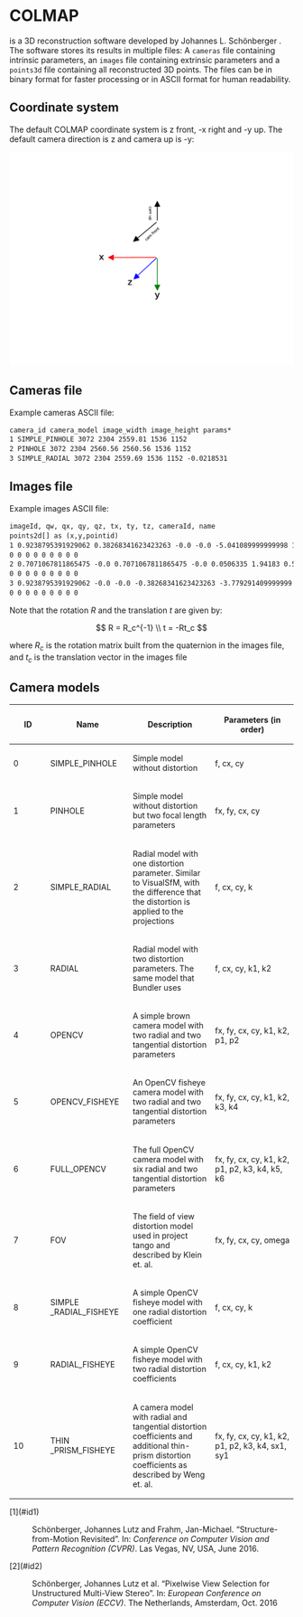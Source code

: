 # COLMAP

is a 3D reconstruction software developed by Johannes L. Schönberger   .
The software stores its results in multiple files: A `cameras` file
containing intrinsic parameters, an `images` file containing extrinsic
parameters and a `points3d` file containing all reconstructed 3D
points. The files can be in binary format for faster processing or in
ASCII format for human readability.

## Coordinate system

The default COLMAP coordinate system is z front, -x right and -y up. The default camera direction is z and camera up is -y:



![image](./colmap_coordinatesystem_cam.png)

## Cameras file

Example cameras ASCII file:

```default
camera_id camera_model image_width image_height params*
1 SIMPLE_PINHOLE 3072 2304 2559.81 1536 1152
2 PINHOLE 3072 2304 2560.56 2560.56 1536 1152
3 SIMPLE_RADIAL 3072 2304 2559.69 1536 1152 -0.0218531
```

## Images file

Example images ASCII file:

```default
imageId, qw, qx, qy, qz, tx, ty, tz, cameraId, name
points2d[] as (x,y,pointid)
1 0.9238795391929062 0.38268341623423263 -0.0 -0.0 -5.041089999999998 1.2708298199999997 1.4063895899999999 1 \\netapp01\bt\Orga\Mitarbeiter\brandbn\BA\02_Research\Formats\COLMAP_txt\source_images\view1.png
0 0 0 0 0 0 0 0 0
2 0.7071067811865475 -0.0 0.7071067811865475 -0.0 0.0506335 1.94183 0.594955 2 \\netapp01\bt\Orga\Mitarbeiter\brandbn\BA\02_Research\Formats\COLMAP_txt\source_images\view1.png
0 0 0 0 0 0 0 0 0
3 0.9238795391929062 -0.0 -0.0 -0.38268341623423263 -3.779291409999999 3.3067953399999994 0.042054899999999985 3 \\netapp01\bt\Orga\Mitarbeiter\brandbn\BA\02_Research\Formats\COLMAP_txt\source_images\view1.png
0 0 0 0 0 0 0 0 0
```

Note that the rotation $R$ and the translation $t$ are given by:

$$
R = R_c^{-1} \\
t = -Rt_c
$$

where $R_c$ is the rotation matrix built from the quaternion in the images file, and $t_c$ is the translation vector in the images file
## Camera models



<table class="docutils align-default"><colgroup><col style="width: 13%"> <col style="width: 29%"> <col style="width: 29%"> <col style="width: 29%"></colgroup> 

<thead>

<tr class="row-odd">

<th class="head">

**ID**

</th>

<th class="head">

**Name**

</th>

<th class="head">

**Description**

</th>

<th class="head">

**Parameters (in order)**

</th>

</tr>

</thead>

<tbody>

<tr class="row-even">

<td>

0

</td>

<td>

SIMPLE_PINHOLE

</td>

<td>

Simple model without distortion

</td>

<td>

f, cx, cy

</td>

</tr>

<tr class="row-odd">

<td>

1

</td>

<td>

PINHOLE

</td>

<td>

Simple model without distortion but two focal length parameters

</td>

<td>

fx, fy, cx, cy

</td>

</tr>

<tr class="row-even">

<td>

2

</td>

<td>

SIMPLE_RADIAL

</td>

<td>

Radial model with one distortion parameter. Similar to VisualSfM, with the difference that the distortion is applied to the projections

</td>

<td>

f, cx, cy, k

</td>

</tr>

<tr class="row-odd">

<td>

3

</td>

<td>

RADIAL

</td>

<td>

Radial model with two distortion parameters. The same model that Bundler uses

</td>

<td>

f, cx, cy, k1, k2

</td>

</tr>

<tr class="row-even">

<td>

4

</td>

<td>

OPENCV

</td>

<td>

A simple brown camera model with two radial and two tangential distortion parameters

</td>

<td>

fx, fy, cx, cy, k1, k2, p1, p2

</td>

</tr>

<tr class="row-odd">

<td>

5

</td>

<td>

OPENCV_FISHEYE

</td>

<td>

An OpenCV fisheye camera model with two radial and two tangential distortion parameters

</td>

<td>

fx, fy, cx, cy, k1, k2, k3, k4

</td>

</tr>

<tr class="row-even">

<td>

6

</td>

<td>

FULL_OPENCV

</td>

<td>

The full OpenCV camera model with six radial and two tangential distortion parameters

</td>

<td>

fx, fy, cx, cy, k1, k2, p1, p2, k3, k4, k5, k6

</td>

</tr>

<tr class="row-odd">

<td>

7

</td>

<td>

FOV

</td>

<td>

The field of view distortion model used in project tango and described by Klein et. al.

</td>

<td>

fx, fy, cx, cy, omega

</td>

</tr>

<tr class="row-even">

<td>

8

</td>

<td>

SIMPLE _RADIAL_FISHEYE

</td>

<td>

A simple OpenCV fisheye model with one radial distortion coefficient

</td>

<td>

f, cx, cy, k

</td>

</tr>

<tr class="row-odd">

<td>

9

</td>

<td>

RADIAL_FISHEYE

</td>

<td>

A simple OpenCV fisheye model with two radial distortion coefficients

</td>

<td>

f, cx, cy, k1, k2

</td>

</tr>

<tr class="row-even">

<td>

10

</td>

<td>

THIN _PRISM_FISHEYE

</td>

<td>

A camera model with radial and tangential distortion coefficients and additional thin-prism distortion coefficients as described by Weng et. al.

</td>

<td>

fx, fy, cx, cy, k1, k2, p1, p2, k3, k4, sx1, sy1

</td>

</tr>

</tbody>

</table>

<dl class="footnote brackets">

<dt class="label" id="id3"><span class="brackets">[1](#id1)</span></dt>

<dd>

Schönberger, Johannes Lutz and Frahm, Jan-Michael. “Structure-from-Motion Revisited”. In: <cite>Conference on Computer Vision and Pattern Recognition (CVPR)</cite>. Las Vegas, NV, USA, June 2016.

</dd>

<dt class="label" id="id4"><span class="brackets">[2](#id2)</span></dt>

<dd>

Schönberger, Johannes Lutz et al. “Pixelwise View Selection for Unstructured Multi-View Stereo”. In: <cite>European Conference on Computer Vision (ECCV)</cite>. The Netherlands, Amsterdam, Oct. 2016

</dd>

</dl>

</div>